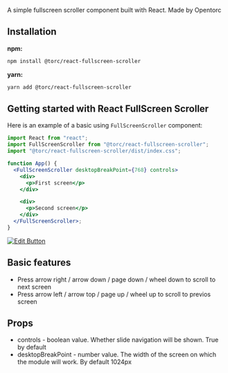 A simple fullscreen scroller component built with React. Made by Opentorc

## Installation

**npm:**

```sh
npm install @torc/react-fullscreen-scroller
```

**yarn:**

```sh
yarn add @torc/react-fullscreen-scroller
```

## Getting started with React FullScreen Scroller

Here is an example of a basic using `FullScreenScroller` component:

```jsx
import React from "react";
import FullScreenScroller from "@torc/react-fullscreen-scroller";
import "@torc/react-fullscreen-scroller/dist/index.css";

function App() {
  <FullScreenScroller desktopBreakPoint={768} controls>
    <div>
      <p>First screen</p>
    </div>

    <div>
      <p>Second screen</p>
    </div>
  </FullScreenScroller>;
}
```

[![Edit Button](https://codesandbox.io/static/img/play-codesandbox.svg)](https://codesandbox.io/s/9fun92?resolutionWidth=1024&resolutionHeight=675)

## Basic features

<ul>
  <li>Press arrow right / arrow down / page down / wheel down to scroll to next screen</li>
  <li>Press arrow left / arrow top / page up / wheel up to scroll to previos screen</li>
</ul>

## Props

<ul>
  <li>controls - boolean value. Whether slide navigation will be shown. True by default</li>

  <li>desktopBreakPoint - number value. The width of the screen on which the module will work. By default 1024px</li>
</ul>
